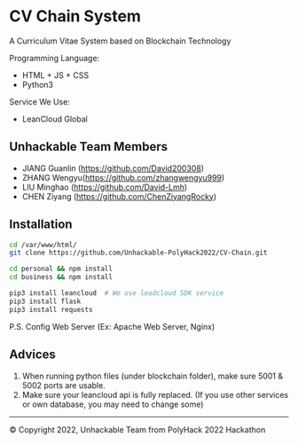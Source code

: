 # CV Chain System
A Curriculum Vitae System based on Blockchain Technology

Programming Language:
- HTML + JS + CSS
- Python3

Service We Use:
- LeanCloud Global

## Unhackable Team Members

- JIANG Guanlin (https://github.com/David200308)
- ZHANG Wengyu(https://github.com/zhangwengyu999)
- LIU Minghao (https://github.com/David-Lmh)
- CHEN Ziyang (https://github.com/ChenZiyangRocky)


## Installation

```bash
cd /var/www/html/
git clone https://github.com/Unhackable-PolyHack2022/CV-Chain.git

cd personal && npm install
cd business && npm install

pip3 install leancloud  # We use leadcloud SDK service
pip3 install flask
pip3 install requests

```
P.S. Config Web Server (Ex: Apache Web Server, Nginx)


## Advices

1. When running python files (under blockchain folder), make sure 5001 & 5002 ports are usable.
2. Make sure your leancloud api is fully replaced. (If you use other services or own database, you may need to change some)


---
© Copyright 2022, Unhackable Team from PolyHack 2022 Hackathon
